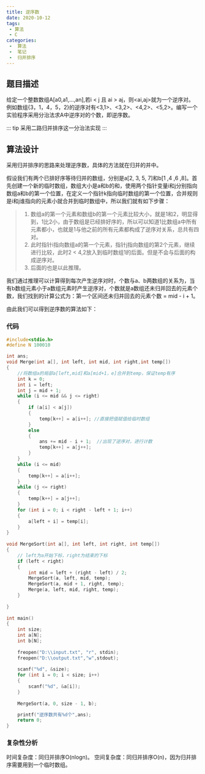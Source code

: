 ```yaml
---
title: 逆序数
date: 2020-10-12
tags:
 - 算法
 - C
categories:
 -  算法
 -  笔记
 -  归并排序
---
```



## 题目描述
给定一个整数数组A[a0,a1,...,an],若i < j 且 ai > aj，则<ai,aj>就为一个逆序对。例如数组{3，1，4，5，2}的逆序对有<3,1>、<3,2>、<4,2>、<5,2>。编写一个实验程序采用分治法求A中逆序对的个数，即逆序数。

::: tip
采用二路归并排序这一分治法实现
:::

## 算法设计
采用归并排序的思路来处理逆序数，具体的方法就在归并的并中。  

假设我们有两个已排好序等待归并的数组，分别是a[2, 3, 5, 7]和b[1 ,4 ,6 ,8]。首先创建一个新的临时数组，数组大小是a和b的和，使用两个指针变量i和j分别指向数组a和b的第一个位置，在定义一个指针k指向临时数组的第一个位置，合并规则是i和j谁指向的元素小就合并到临时数组中，所以我们就有如下步骤：
> 1. 数组a的第一个元素和数组b的第一个元素比较大小，就是1和2，明显得到，1比2小，由于数组是已经排好序的，所以可以知道1比数组a中所有元素都小，也就是1与他之前的所有元素都构成了逆序对关系，总共有四对。
> 2. 此时指针i指向数组a的第一个元素，指针j指向数组的第2个元素，继续进行比较，此时2 < 4,2放入到临时数组1的后面。但是不会与后面的构成逆序对。
> 3. 后面的也是以此推理。

我们通过推理可以计算得到每次产生逆序对时，个数与a、b两数组的关系为，当有b数组元素小于a数组元素时产生逆序对，个数就是a数组还未归并回去的元素个数，我们找到的计算公式为：第一个区间还未归并回去的元素个数 = mid - i + 1。  

由此我们可以得到逆序数的算法如下：

### 代码
```c
#include<stdio.h> 
#define N 100010

int ans;
void Merge(int a[], int left, int mid, int right,int temp[])
{
	//将数组a的局部a[left,mid]和a[mid+1，e]合并到temp，保证temp有序
	int k = 0;
	int i = left;
	int j = mid + 1;
	while (i <= mid && j <= right)
	{
		if (a[i] < a[j])
		{
			temp[k++] = a[i++]; //直接把值赋值给临时数组
		}
		else
		{
			ans += mid - i + 1;  //出现了逆序对，进行计数
			temp[k++] = a[j++];
		}
	}
	while (i <= mid)
	{
		temp[k++] = a[i++];
	}
	while (j <= right)
	{
		temp[k++] = a[j++];
	}
	for (int i = 0; i < right - left + 1; i++)
	{
		a[left + i] = temp[i];
	}
}
 
void MergeSort(int a[], int left, int right, int temp[])
{
	// left为a开始下标，right为结束的下标
	if (left < right)
	{
		int mid = left + (right - left) / 2;
		MergeSort(a, left, mid, temp);
		MergeSort(a, mid + 1, right, temp);
		Merge(a, left, mid, right, temp);
	}
	
}
 
int main()
{
	int size;
	int a[N];
	int b[N];
	
	freopen("D:\\input.txt", "r", stdin);           
	freopen("D:\\output.txt","w",stdout); 
	
	scanf("%d", &size);
	for (int i = 0; i < size; i++)
	{
		scanf("%d", &a[i]);
	}
	
	MergeSort(a, 0, size - 1, b);

	printf("逆序数共有%d个",ans);
	return 0;
}
```

### 复杂性分析
时间复杂度：同归并排序O(nlogn)。
空间复杂度：同归并排序O(n)，因为归并排序需要用到一个临时数组。

